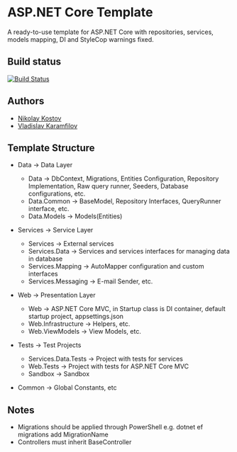 # ASP.NET Core Template

A ready-to-use template for ASP.NET Core with repositories, services, models mapping, DI and StyleCop warnings fixed.

## Build status

[![Build Status](https://nikolayit.visualstudio.com/AspNetCoreTemplate/_apis/build/status/NikolayIT.ASP.NET-Core-Template?branchName=master)](https://nikolayit.visualstudio.com/AspNetCoreTemplate/_build/latest?definitionId=15&branchName=master)

## Authors

- [Nikolay Kostov](https://github.com/NikolayIT)
- [Vladislav Karamfilov](https://github.com/vladislav-karamfilov)


## Template Structure

* Data -> Data Layer
	* Data -> DbContext, Migrations, Entities Configuration, Repository Implementation, Raw query runner, Seeders, Database configurations, etc.
	* Data.Common -> BaseModel, Repository Interfaces, QueryRunner interface, etc.
	* Data.Models -> Models(Entities)
	
* Services -> Service Layer
	* Services -> External services
	* Services.Data -> Services and services interfaces for managing data in database
	* Services.Mapping -> AutoMapper configuration and custom interfaces
	* Services.Messaging -> E-mail Sender, etc.
	
* Web -> Presentation Layer
	* Web -> ASP.NET Core MVC, in Startup class is DI container, default startup project, appsettings.json
	* Web.Infrastructure -> Helpers, etc.
	* Web.ViewModels -> View Models, etc.
	
* Tests -> Test Projects
	* Services.Data.Tests -> Project with tests for services
	* Web.Tests -> Project with tests for ASP.NET Core MVC
	* Sandbox -> Sandbox
	
* Common -> Global Constants, etc

## Notes
* Migrations should be applied through PowerShell e.g. dotnet ef migrations add MigrationName
* Controllers must inherit BaseController 